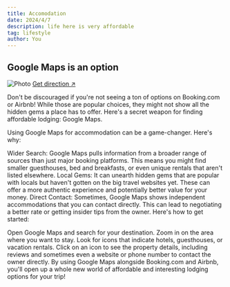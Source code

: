 ```yaml
---
title: Accomodation
date: 2024/4/7
description: life here is very affordable
tag: lifestyle
author: You
---
```


## Google Maps is an option

<Image
  src="/images/christina.jpg"
  alt="Photo"
  width={1125}
  height={350}
  priority
  className="next-image"
/>
[Get direction ↗ ](https://www.google.de/maps/place/Chez+Cristina/@12.4974711,124.2829363,18z/data=!4m9!3m8!1s0x33a74dd36a402987:0x69a54fa67616353e!5m2!4m1!1i2!8m2!3d12.497325!4d124.2819788!16s%2Fg%2F11svtrbyrz?entry=ttu)

Don't be discouraged if you're not seeing a ton of options on Booking.com or Airbnb!  While those are popular choices, they might not show all the hidden gems a place has to offer. Here's a secret weapon for finding affordable lodging: Google Maps.

Using Google Maps for accommodation can be a game-changer. Here's why:

Wider Search: Google Maps pulls information from a broader range of sources than just major booking platforms. This means you might find smaller guesthouses, bed and breakfasts, or even unique rentals that aren't listed elsewhere.
Local Gems: It can unearth hidden gems that are popular with locals but haven't gotten on the big travel websites yet. These can offer a more authentic experience and potentially better value for your money.
Direct Contact: Sometimes, Google Maps shows independent accommodations that you can contact directly. This can lead to negotiating a better rate or getting insider tips from the owner.
Here's how to get started:

Open Google Maps and search for your destination.
Zoom in on the area where you want to stay.
Look for icons that indicate hotels, guesthouses, or vacation rentals.
Click on an icon to see the property details, including reviews and sometimes even a website or phone number to contact the owner directly.
By using Google Maps alongside Booking.com and Airbnb, you'll open up a whole new world of affordable and interesting lodging options for your trip!

